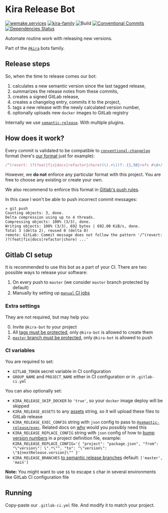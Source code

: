 # Kira Release Bot

[![wemake.services](https://img.shields.io/badge/%20-wemake.services-green.svg?label=%20&logo=data%3Aimage%2Fpng%3Bbase64%2CiVBORw0KGgoAAAANSUhEUgAAABAAAAAQCAMAAAAoLQ9TAAAABGdBTUEAALGPC%2FxhBQAAAAFzUkdCAK7OHOkAAAAbUExURQAAAAAAAAAAAAAAAAAAAAAAAAAAAAAAAP%2F%2F%2F5TvxDIAAAAIdFJOUwAjRA8xXANAL%2Bv0SAAAADNJREFUGNNjYCAIOJjRBdBFWMkVQeGzcHAwksJnAPPZGOGAASzPzAEHEGVsLExQwE7YswCb7AFZSF3bbAAAAABJRU5ErkJggg%3D%3D)](https://wemake.services)
[![kira-family](https://img.shields.io/badge/kira-family-pink.svg)](https://github.com/wemake-services/kira)
![Build](https://github.com/wemake-services/kira-release/workflows/Build/badge.svg?branch=master&event=push)
[![Conventional Commits](https://img.shields.io/badge/Conventional%20Commits-1.0.0-yellow.svg)](https://conventionalcommits.org)
[![Dependencies Status](https://img.shields.io/badge/dependencies-up%20to%20date-brightgreen.svg)](https://github.com/wemake-services/kira-release/pulls?utf8=%E2%9C%93&q=is%3Apr%20author%3Aapp%2Fdependabot)

Automate routine work with releasing new versions.

Part of the [`@kira`](https://github.com/wemake-services/kira) bots family.

## Release steps

So, when the time to release comes our bot:

1. calculates a new semantic version since the last tagged release,
2. summarizes the release notes from these commits,
3. creates a signed GitLab release,
4. creates a changelog entry, commits it to the project,
5. tags a new release with the newly calculated version number,
6. optionally uploads new `docker` images to GitLab registry

Internally we use [`semantic-release`](https://github.com/semantic-release/semantic-release).
With multiple plugins.

## How does it work?

Every commit is validated to be compatible to [`conventional-changelog`](https://github.com/conventional-changelog)
format (here's [our format](https://github.com/wemake-services/kira-setup/blob/master/kira_setup/pipelines/project.py#L7) just for example):

```js
/^(revert: )?(feat|fix|docs|refactor|chore)(\(.+\))?:.{1,50}refs #\d+/
```

However, we **do not** enforce any particular format with this project.
You are free to choose any existing or create your own.

We also recommend to enforce this format in [Gitlab's push rules](https://docs.gitlab.com/ee/push_rules/push_rules.html#commit-messages-with-a-specific-reference).

In this case I won't be able to push incorrect commit messages:

```
» git push
Counting objects: 3, done.
Delta compression using up to 4 threads.
Compressing objects: 100% (3/3), done.
Writing objects: 100% (3/3), 692 bytes | 692.00 KiB/s, done.
Total 3 (delta 2), reused 0 (delta 0)
remote: GitLab: Commit message does not follow the pattern '/^(revert: )?(feat|fix|docs|refactor|chore) ...'
```

## Gitlab CI setup

It is recommended to use this bot as a part of your CI.
There are two possible ways to release your software:

1. On every push to `master` (we consider `master` branch protected by default)
2. Manually by setting up [`manual` CI jobs](https://docs.gitlab.com/ee/ci/yaml/#whenmanual)

### Extra settings

They are not required, but may help you:

0. Invite `@kira-bot` to your project
1. All [tags must be protected](https://docs.gitlab.com/ee/user/project/protected_tags.html), only `@kira-bot` is allowed to create them
2. [`master` branch must be protected](https://docs.gitlab.com/ee/user/project/protected_branches.html), only `@kira-bot` is allowed to push

### CI variables

You are required to set:

- `GITLAB_TOKEN` secret variable in CI configuration
- `GROUP_NAME` and `PROJECT_NAME` either in CI configuration or in `.gitlab-ci.yml`

You can also optionally set:

- `KIRA_RELEASE_SKIP_DOCKER` to `'true'`, so your `docker` image deploy will be skipped
- `KIRA_RELEASE_ASSETS` to any [assets](https://github.com/semantic-release/git#assets) string, so it will upload these files to GitLab release
- `KIRA_RELEASE_EXEC_CONFIG` string with `json` config to pass to [`@semantic-release/exec`](https://github.com/semantic-release/exec). Related docs on [why](https://semantic-release.gitbook.io/semantic-release/support/faq#how-can-i-use-a-npm-build-script-that-requires-the-package-jsons-version) would you possibly need this
- `KIRA_RELEASE_REPLACE_CONFIG` string with `json` config of how to [bump version numbers](https://github.com/google/semantic-release-replace-plugin) in a project definition file, example: `KIRA_RELEASE_REPLACE_CONFIG='{ "project": "package.json", "from": "\"version\": \".*\"", "to": "\"version\": \"${nextRelease.version}\"" }'`
- `KIRA_RELEASE_BRANCHES` [to semantic release branches](https://semantic-release.gitbook.io/semantic-release/usage/configuration#branches) default: `['master',  'main']`

**Note:** You might want to use `$$` to escape `$` char in several environments like GitLab CI configuration file

## Running

Copy-paste our `.gitlab-ci.yml` file. And modify it to match your project.
